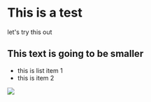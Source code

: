# This is a test

let's try this out

## This text is going to be smaller

* this is list item 1
* this is item 2

![](images.jpeg)
